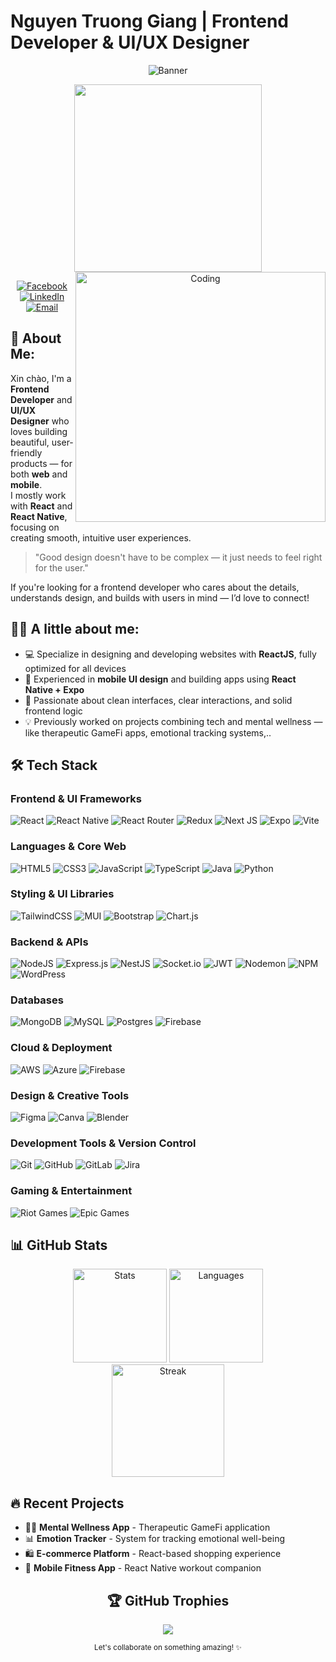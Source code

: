 
# Nguyen Truong Giang | Frontend Developer & UI/UX Designer

<div align="center">
  
  ![Banner](https://img.shields.io/badge/Frontend%20Developer-UI%2FUX%20Designer-3178C6?style=for-the-badge)
  
  <img src="https://lottie.host/624a0bbd-bdd5-4d93-8a79-3db6c482a586/JneYlgNAqZ.gif" width="300" height="300" />
  <img align="right" alt="Coding" width="400" src="https://lottie.host/embed/624a0bbd-bdd5-4d93-8a79-3db6c482a586/JneYlgNAqZ.lottie">

  [![Facebook](https://img.shields.io/badge/Facebook-%231877F2.svg?style=for-the-badge&logo=Facebook&logoColor=white)](https://facebook.com/TruongGiangNguyen0901)
  [![LinkedIn](https://img.shields.io/badge/LinkedIn-%230077B5.svg?style=for-the-badge&logo=linkedin&logoColor=white)](https://linkedin.com/in/truonggiangnguyen0901/)
  [![Email](https://img.shields.io/badge/Email-D14836?style=for-the-badge&logo=gmail&logoColor=white)](mailto:gianggg244@gmail.com)

</div>

## 👋 About Me:

Xin chào, I'm a **Frontend Developer** and **UI/UX Designer** who loves building beautiful, user-friendly products — for both **web** and **mobile**.  <br>I mostly work with **React** and **React Native**, focusing on creating smooth, intuitive user experiences.

> "Good design doesn't have to be complex — it just needs to feel right for the user."

If you're looking for a frontend developer who cares about the details, understands design, and builds with users in mind — I’d love to connect!<br>
## 👨‍💻 A little about me:

- 💻 Specialize in designing and developing websites with **ReactJS**, fully optimized for all devices
- 📱 Experienced in **mobile UI design** and building apps using **React Native + Expo**
- 🎯 Passionate about clean interfaces, clear interactions, and solid frontend logic
- 💡 Previously worked on projects combining tech and mental wellness — like therapeutic GameFi apps, emotional tracking systems,..

## 🛠️ Tech Stack

### Frontend & UI Frameworks
![React](https://img.shields.io/badge/react-%2320232a.svg?style=flat&logo=react&logoColor=%2361DAFB)
![React Native](https://img.shields.io/badge/react_native-%2320232a.svg?style=flat&logo=react&logoColor=%2361DAFB)
![React Router](https://img.shields.io/badge/React_Router-CA4245?style=flat&logo=react-router&logoColor=white)
![Redux](https://img.shields.io/badge/redux-%23593d88.svg?style=flat&logo=redux&logoColor=white)
![Next JS](https://img.shields.io/badge/Next-black?style=flat&logo=next.js&logoColor=white)
![Expo](https://img.shields.io/badge/expo-1C1E24?style=flat&logo=expo&logoColor=#D04A37)
![Vite](https://img.shields.io/badge/vite-%23646CFF.svg?style=flat&logo=vite&logoColor=white)

### Languages & Core Web
![HTML5](https://img.shields.io/badge/html5-%23E34F26.svg?style=flat&logo=html5&logoColor=white)
![CSS3](https://img.shields.io/badge/css3-%231572B6.svg?style=flat&logo=css3&logoColor=white)
![JavaScript](https://img.shields.io/badge/javascript-%23323330.svg?style=flat&logo=javascript&logoColor=%23F7DF1E)
![TypeScript](https://img.shields.io/badge/typescript-%23007ACC.svg?style=flat&logo=typescript&logoColor=white)
![Java](https://img.shields.io/badge/java-%23ED8B00.svg?style=flat&logo=openjdk&logoColor=white)
![Python](https://img.shields.io/badge/python-3670A0?style=flat&logo=python&logoColor=ffdd54)

### Styling & UI Libraries
![TailwindCSS](https://img.shields.io/badge/tailwindcss-%2338B2AC.svg?style=flat&logo=tailwind-css&logoColor=white)
![MUI](https://img.shields.io/badge/MUI-%230081CB.svg?style=flat&logo=mui&logoColor=white)
![Bootstrap](https://img.shields.io/badge/bootstrap-%238511FA.svg?style=flat&logo=bootstrap&logoColor=white)
![Chart.js](https://img.shields.io/badge/chart.js-F5788D.svg?style=flat&logo=chart.js&logoColor=white)

### Backend & APIs
![NodeJS](https://img.shields.io/badge/node.js-6DA55F?style=flat&logo=node.js&logoColor=white)
![Express.js](https://img.shields.io/badge/express.js-%23404d59.svg?style=flat&logo=express&logoColor=%2361DAFB)
![NestJS](https://img.shields.io/badge/nestjs-%23E0234E.svg?style=flat&logo=nestjs&logoColor=white)
![Socket.io](https://img.shields.io/badge/Socket.io-black?style=flat&logo=socket.io&badgeColor=010101)
![JWT](https://img.shields.io/badge/JWT-black?style=flat&logo=JSON%20web%20tokens)
![Nodemon](https://img.shields.io/badge/NODEMON-%23323330.svg?style=flat&logo=nodemon&logoColor=%BBDEAD)
![NPM](https://img.shields.io/badge/NPM-%23CB3837.svg?style=flat&logo=npm&logoColor=white)
![WordPress](https://img.shields.io/badge/WordPress-%23117AC9.svg?style=flat&logo=WordPress&logoColor=white)

### Databases
![MongoDB](https://img.shields.io/badge/MongoDB-%234ea94b.svg?style=flat&logo=mongodb&logoColor=white)
![MySQL](https://img.shields.io/badge/mysql-4479A1.svg?style=flat&logo=mysql&logoColor=white)
![Postgres](https://img.shields.io/badge/postgres-%23316192.svg?style=flat&logo=postgresql&logoColor=white)
![Firebase](https://img.shields.io/badge/firebase-a08021?style=flat&logo=firebase&logoColor=ffcd34)

### Cloud & Deployment
![AWS](https://img.shields.io/badge/AWS-%23FF9900.svg?style=flat&logo=amazon-aws&logoColor=white)
![Azure](https://img.shields.io/badge/azure-%230072C6.svg?style=flat&logo=microsoftazure&logoColor=white)
![Firebase](https://img.shields.io/badge/firebase-%23039BE5.svg?style=flat&logo=firebase)

### Design & Creative Tools
![Figma](https://img.shields.io/badge/figma-%23F24E1E.svg?style=flat&logo=figma&logoColor=white)
![Canva](https://img.shields.io/badge/Canva-%2300C4CC.svg?style=flat&logo=Canva&logoColor=white)
![Blender](https://img.shields.io/badge/blender-%23F5792A.svg?style=flat&logo=blender&logoColor=white)

### Development Tools & Version Control
![Git](https://img.shields.io/badge/git-%23F05033.svg?style=flat&logo=git&logoColor=white)
![GitHub](https://img.shields.io/badge/github-%23121011.svg?style=flat&logo=github&logoColor=white)
![GitLab](https://img.shields.io/badge/gitlab-%23181717.svg?style=flat&logo=gitlab&logoColor=white)
![Jira](https://img.shields.io/badge/jira-%230A0FFF.svg?style=flat&logo=jira&logoColor=white)

### Gaming & Entertainment
![Riot Games](https://img.shields.io/badge/riotgames-D32936.svg?style=flat&logo=riotgames&logoColor=white)
![Epic Games](https://img.shields.io/badge/epicgames-%23313131.svg?style=flat&logo=epicgames&logoColor=white)

## 📊 GitHub Stats

<div align="center">
  <img src="https://github-readme-stats.vercel.app/api?username=Marshal-Nguyen&theme=vue-dark&hide_border=true&include_all_commits=true&count_private=true" height="150" alt="Stats"/>
  <img src="https://github-readme-stats.vercel.app/api/top-langs/?username=Marshal-Nguyen&theme=vue-dark&hide_border=true&include_all_commits=true&count_private=true&layout=compact" height="150" alt="Languages"/>
</div>

<div align="center">
  <img src="https://nirzak-streak-stats.vercel.app/?user=Marshal-Nguyen&theme=vue-dark&hide_border=true" height="180" alt="Streak"/>
</div>

## 🔥 Recent Projects
- 💆‍♂️ **Mental Wellness App** - Therapeutic GameFi application
- 📊 **Emotion Tracker** - System for tracking emotional well-being
- 🛍️ **E-commerce Platform** - React-based shopping experience
- 📱 **Mobile Fitness App** - React Native workout companion


<div align="center">
  
 ## 🏆 GitHub Trophies
![](https://github-profile-trophy.vercel.app/?username=Marshal-Nguyen&theme=merko&no-frame=true&no-bg=false&margin-w=4)
  
  <sub>Let's collaborate on something amazing! ✨</sub>
</div>

